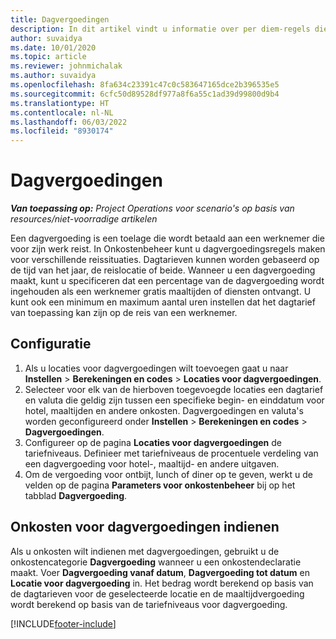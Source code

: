 ```yaml
---
title: Dagvergoedingen
description: In dit artikel vindt u informatie over per diem-regels die worden gebruikt in Onkostenbeheer.
author: suvaidya
ms.date: 10/01/2020
ms.topic: article
ms.reviewer: johnmichalak
ms.author: suvaidya
ms.openlocfilehash: 8fa634c23391c47c0c583647165dce2b396535e5
ms.sourcegitcommit: 6cfc50d89528df977a8f6a55c1ad39d99800d9b4
ms.translationtype: HT
ms.contentlocale: nl-NL
ms.lasthandoff: 06/03/2022
ms.locfileid: "8930174"
---
```

# <a name="per-diems"></a>Dagvergoedingen

_**Van toepassing op:** Project Operations voor scenario's op basis van resources/niet-voorradige artikelen_


Een dagvergoeding is een toelage die wordt betaald aan een werknemer die voor zijn werk reist. In Onkostenbeheer kunt u dagvergoedingsregels maken voor verschillende reissituaties. Dagtarieven kunnen worden gebaseerd op de tijd van het jaar, de reislocatie of beide. Wanneer u een dagvergoeding maakt, kunt u specificeren dat een percentage van de dagvergoeding wordt ingehouden als een werknemer gratis maaltijden of diensten ontvangt. U kunt ook een minimum en maximum aantal uren instellen dat het dagtarief van toepassing kan zijn op de reis van een werknemer.

## <a name="configuration"></a>Configuratie 

1. Als u locaties voor dagvergoedingen wilt toevoegen gaat u naar **Instellen** > **Berekeningen en codes** > **Locaties voor dagvergoedingen**.
2. Selecteer voor elk van de hierboven toegevoegde locaties een dagtarief en valuta die geldig zijn tussen een specifieke begin- en einddatum voor hotel, maaltijden en andere onkosten. Dagvergoedingen en valuta's worden geconfigureerd onder **Instellen** > **Berekeningen en codes** > **Dagvergoedingen**.
3. Configureer op de pagina **Locaties voor dagvergoedingen** de tariefniveaus. Definieer met tariefniveaus de procentuele verdeling van een dagvergoeding voor hotel-, maaltijd- en andere uitgaven. 
4. Om de vergoeding voor ontbijt, lunch of diner op te geven, werkt u de velden op de pagina **Parameters voor onkostenbeheer** bij op het tabblad **Dagvergoeding**. 
    
## <a name="submit-expenses-using-per-diem"></a>Onkosten voor dagvergoedingen indienen
Als u onkosten wilt indienen met dagvergoedingen, gebruikt u de onkostencategorie **Dagvergoeding** wanneer u een onkostendeclaratie maakt. Voer **Dagvergoeding vanaf datum**, **Dagvergoeding tot datum** en **Locatie voor dagvergoeding** in. Het bedrag wordt berekend op basis van de dagtarieven voor de geselecteerde locatie en de maaltijdvergoeding wordt berekend op basis van de tariefniveaus voor dagvergoeding.


[!INCLUDE[footer-include](../includes/footer-banner.md)]